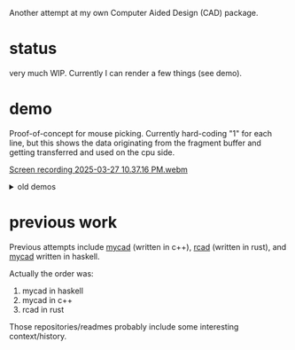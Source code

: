 Another attempt at my own Computer Aided Design (CAD) package.

# status

very much WIP. Currently I can render a few things (see demo).

# demo

Proof-of-concept for mouse picking. Currently hard-coding "1" for each line, but this shows the data originating from the fragment buffer and getting transferred and used on the cpu side.

[Screen recording 2025-03-27 10.37.16 PM.webm](https://github.com/user-attachments/assets/58a3ed53-2702-4dc8-a3e3-d77580c4a3ce)


<details>
  <summary> old demos </summary>
  
Aliasing on left, AntiAliasing on the right

[Screen recording 2025-03-06 10.07.15 PM.webm](https://github.com/user-attachments/assets/f5e516ba-96fb-41df-93d1-37c347230246)

3d finally works
  
[Screen recording 2025-02-26 11.52.24 PM.webm](https://github.com/user-attachments/assets/2b1aa1c6-643b-42c8-b7cc-2698141c2e85)

3D is broken, the blue face is supposed to go back in the z-direction

[Screen recording 2025-02-25 11.50.29 PM.webm](https://github.com/user-attachments/assets/7437fba0-1c48-4e1d-a684-5e84ca2016a7)

Someone asked me how many FPS I get, so I measured it

[Screen recording 2025-02-25 10.17.14 AM.webm](https://github.com/user-attachments/assets/764aeec7-e55c-4c87-b46f-cff48a1ee19b)

3D lines

[Screen recording 2025-02-25 12.08.40 AM.webm](https://github.com/user-attachments/assets/6f855137-6480-4f0e-bd16-064cc84a815b)

I made a dot that doesn't change size or shape

[Screen recording 2025-02-20 2.05.30 PM.webm](https://github.com/user-attachments/assets/341ce543-2698-4a04-a3f0-e46aa0935843)

The wayland window can be resized now, and also closed gracefully

[Screen recording 2025-02-16 12.25.43 PM.webm](https://github.com/user-attachments/assets/9326298a-b482-4a93-8ecc-765e4e47b447)

Rotate left/right by left/right clicking

[Screen recording 2025-02-13 9.34.29 PM.webm](https://github.com/user-attachments/assets/c6257f9a-cae4-4032-bd67-2828d0bded77)

3D rotation, but it's pretty broken

[Screen recording 2025-02-10 11.09.21 PM.webm](https://github.com/user-attachments/assets/81e8bb22-1fbf-4c9e-852d-ebcd3d5c9f45)

</details>

# previous work

Previous attempts include [mycad](https://github.com/mycad-org/mycad-base)
(written in c++), [rcad](https://github.com/ezzieyguywuf/rcad) (written in
rust), and [mycad](https://github.com/ezzieyguywuf/mycad) written in haskell.

Actually the order was:

1. mycad in haskell
2. mycad in c++
3. rcad in rust

Those repositories/readmes probably include some interesting context/history.
